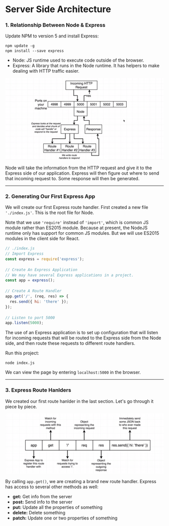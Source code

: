 # Server Side Architecture

### 1. Relationship Between Node & Express

Update NPM to version 5 and install Express:
```
npm update -g
npm install --save express
```

* Node: JS runtime used to execute code outside of the browser.
* Express: A library that runs in the Node runtime. It has helpers to make dealing with HTTP traffic easier.

![01](./images/01/01-01.png "01")

Node will take the information from the HTTP request and give it to the Express side of our application. Express will then figure out where to send that incoming request to. Some response will then be generated.

---

### 2. Generating Our First Express App

We will create our first Express route handler. First created a new file `'./index.js'`. This is the root file for Node.

Note that we use `'require'` instead of `'import'`, which is common JS module rather than ES2015 module. Because at present, the NodeJS runtime only has support for common JS modules. But we will use ES2015 modules in the client side for React.

```javascript
// ./index.js
// Import Express
const express = require('express');

// Create An Express Application
// We may have several Express applications in a project.
const app = express();

// Create A Route Handler
app.get('/', (req, res) => {
  res.send({ hi: 'there' });
});

// Listen to port 5000
app.listen(5000);
```

The use of an Express application is to set up configuration that will listen for incoming requests that will be routed to the Express side from the Node side, and then route these requests to different route handlers.

Run this project:
```
node index.js
```
We can view the page by entering `localhost:5000` in the browser.

---

### 3. Express Route Hanlders

We created our first route hanlder in the last section. Let's go through it piece by piece.

![02](./images/01/01-02.png "02")

By calling `app.get()`, we are creating a brand new route handler. Express has access to several other methods as well:

* **get:** Get info from the server
* **post:** Send info to the server
* **put:** Update all the properties of something
* **delete:** Delete something
* **patch:** Update one or two properties of something
